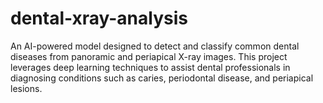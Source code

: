 # dental-xray-analysis
An AI-powered model designed to detect and classify common dental diseases from panoramic and periapical X-ray images. This project leverages deep learning techniques to assist dental professionals in diagnosing conditions such as caries, periodontal disease, and periapical lesions.
